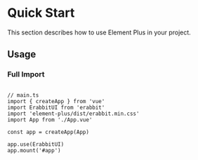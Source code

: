 # Quick Start

This section describes how to use Element Plus in your project.

## Usage

### Full Import

```This

// main.ts
import { createApp } from 'vue'
import ErabbitUI from 'erabbit'
import 'element-plus/dist/erabbit.min.css'
import App from './App.vue'

const app = createApp(App)

app.use(ErabbitUI)
app.mount('#app')

```